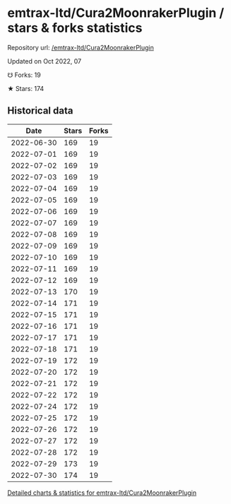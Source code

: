 # emtrax-ltd/Cura2MoonrakerPlugin / stars & forks statistics

Repository url: [/emtrax-ltd/Cura2MoonrakerPlugin](https://github.com/emtrax-ltd/Cura2MoonrakerPlugin)

Updated on Oct 2022, 07

☋ Forks: 19

★ Stars: 174

## Historical data
| Date | Stars | Forks |
|------|-------|-------|
| 2022-06-30 | 169 | 19 | 
| 2022-07-01 | 169 | 19 | 
| 2022-07-02 | 169 | 19 | 
| 2022-07-03 | 169 | 19 | 
| 2022-07-04 | 169 | 19 | 
| 2022-07-05 | 169 | 19 | 
| 2022-07-06 | 169 | 19 | 
| 2022-07-07 | 169 | 19 | 
| 2022-07-08 | 169 | 19 | 
| 2022-07-09 | 169 | 19 | 
| 2022-07-10 | 169 | 19 | 
| 2022-07-11 | 169 | 19 | 
| 2022-07-12 | 169 | 19 | 
| 2022-07-13 | 170 | 19 | 
| 2022-07-14 | 171 | 19 | 
| 2022-07-15 | 171 | 19 | 
| 2022-07-16 | 171 | 19 | 
| 2022-07-17 | 171 | 19 | 
| 2022-07-18 | 171 | 19 | 
| 2022-07-19 | 172 | 19 | 
| 2022-07-20 | 172 | 19 | 
| 2022-07-21 | 172 | 19 | 
| 2022-07-22 | 172 | 19 | 
| 2022-07-24 | 172 | 19 | 
| 2022-07-25 | 172 | 19 | 
| 2022-07-26 | 172 | 19 | 
| 2022-07-27 | 172 | 19 | 
| 2022-07-28 | 172 | 19 | 
| 2022-07-29 | 173 | 19 | 
| 2022-07-30 | 174 | 19 | 


[Detailed charts & statistics for emtrax-ltd/Cura2MoonrakerPlugin](https://reviewgithub.com/rep/emtrax-ltd/Cura2MoonrakerPlugin)
